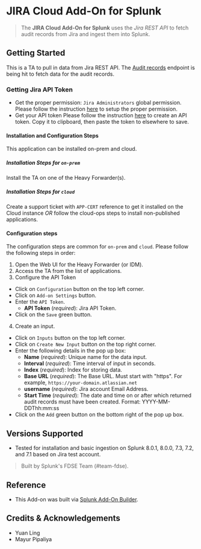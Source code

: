 # JIRA Cloud Add-On for Splunk

> The **JIRA Cloud Add-On for Splunk** uses the _Jira REST API_ to fetch audit records from Jira and ingest them into Splunk.

## Getting Started
This is a TA to pull in data from Jira REST API. 
The [Audit records](https://developer.atlassian.com/cloud/jira/platform/rest/v3/#api-group-Audit-records) endpoint is being hit to fetch data for the audit records. 

### Getting Jira API Token
- Get the proper permission: `Jira Administrators` global permission.
Please follow the instruction [here](https://confluence.atlassian.com/adminjiracloud/managing-global-permissions-776636359.html) to setup the proper permission.
- Get your API token
Please follow the instruction [here](https://confluence.atlassian.com/cloud/api-tokens-938839638.html) to create an API token. Copy it to clipboard, then paste the token to elsewhere to save.

#### Installation and Configuration Steps
This application can be installed on-prem and cloud. 

##### Installation Steps for `on-prem`
Install the TA on one of the Heavy Forwarder(s).

##### Installation Steps for `cloud`
Create a support ticket with `APP-CERT` reference to get it installed on the Cloud instance *OR* follow the cloud-ops steps to install non-published applications.

#### Configuration steps
The configuration steps are common for `on-prem` and `cloud`. Please follow the following steps in order:
1. Open the Web UI for the Heavy Forwarder (or IDM).
2. Access the TA from the list of applications.
3. Configure the API Token 
- Click on `Configuration` button on the top left corner.
- Click on `Add-on Settings` button.
- Enter the `API Token`.
    - **API Token** (_required_): Jira API Token.
- Click on the `Save` green button.
4. Create an input.
- Click on `Inputs` button on the top left corner.
- Click on `Create New Input` button on the top right corner.
- Enter the following details in the pop up box:
    - **Name** (_required_): Unique name for the data input.
    - **Interval** (_required_): Time interval of input in seconds. 
    - **Index** (_required_): Index for storing data.
    - **Base URL** (_required_): The Base URL. Must start with "https". For example, `https://your-domain.atlassian.net`
    - **username** (_required_): Jira account Email Address.  
    - **Start Time** (_required_): The date and time on or after which returned audit records must have been created. Format: YYYY-MM-DDThh:mm:ss
- Click on the `Add` green button on the bottom right of the pop up box.

## Versions Supported

  - Tested for installation and basic ingestion on Splunk 8.0.1, 8.0.0, 7.3, 7.2, and 7.1 based on Jira test account.


> Built by Splunk's FDSE Team (#team-fdse).

## Reference 
- This Add-on was built via [Splunk Add-On Builder](https://docs.splunk.com/Documentation/AddonBuilder/3.0.1/UserGuide/Thirdpartysoftwarecredits).

## Credits & Acknowledgements
* Yuan Ling
* Mayur Pipaliya